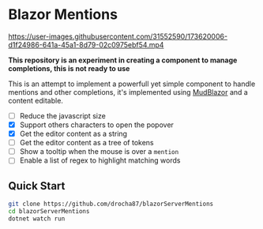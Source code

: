 # Blazor Mentions

https://user-images.githubusercontent.com/31552590/173620006-d1f24986-641a-45a1-8d79-02c0975ebf54.mp4

**This repository is an experiment in creating a component to manage completions, 
this is not ready to use**

This is an attempt to implement a powerfull yet simple component to handle mentions 
and other completions, it's implemented using [MudBlazor](https://mudblazor.com/) 
and a content editable.

- [ ] Reduce the javascript size
- [x] Support others characters to open the popover
- [x] Get the editor content as a string
- [ ] Get the editor content as a tree of tokens
- [ ] Show a tooltip when the mouse is over a `mention`
- [ ] Enable a list of regex to highlight matching words

## Quick Start

```sh
git clone https://github.com/drocha87/blazorServerMentions
cd blazorServerMentions
dotnet watch run
```
